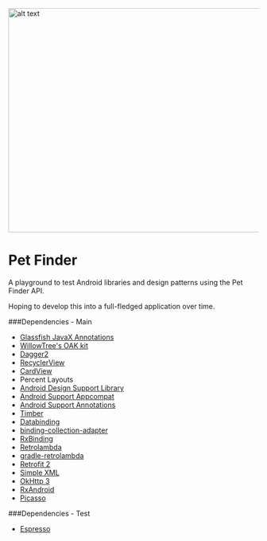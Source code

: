 
<img src="http://i.imgur.com/R1raY.gif" alt="alt text" width="800" height="450">

# Pet Finder
A playground to test Android libraries and design patterns using the Pet Finder API.

Hoping to develop this into a full-fledged application over time.

###Dependencies - Main
* [Glassfish JavaX Annotations](http://mvnrepository.com/artifact/org.glassfish/javax.annotation/10.0-b28)
* [WillowTree's OAK kit](https://willowtreeapps.github.io/OAK/)
* [Dagger2](http://google.github.io/dagger/)
* [RecyclerView](http://developer.android.com/reference/android/support/v7/widget/RecyclerView.html)
* [CardView](http://developer.android.com/reference/android/support/v7/widget/CardView.html)
* Percent Layouts
* [Android Design Support Library](http://android-developers.blogspot.com/2015/05/android-design-support-library.html)
* [Android Support Appcompat](http://developer.android.com/tools/support-library/features.html)
* [Android Support Annotations](http://developer.android.com/reference/android/support/annotation/package-summary.html)
* [Timber](https://github.com/JakeWharton/timber)
* [Databinding](http://developer.android.com/tools/data-binding/guide.html)
* [binding-collection-adapter](https://github.com/evant/binding-collection-adapter)
* [RxBinding](https://github.com/JakeWharton/RxBinding)
* [Retrolambda](https://github.com/orfjackal/retrolambda)
* [gradle-retrolambda](https://github.com/evant/gradle-retrolambda)
* [Retrofit 2](http://square.github.io/retrofit/)
* [Simple XML](http://simple.sourceforge.net/)
* [OkHttp 3](http://square.github.io/okhttp/)
* [RxAndroid](https://github.com/ReactiveX/RxAndroid)
* [Picasso](http://square.github.io/picasso/)

###Dependencies - Test
* [Espresso](https://google.github.io/android-testing-support-library/docs/espresso/)
